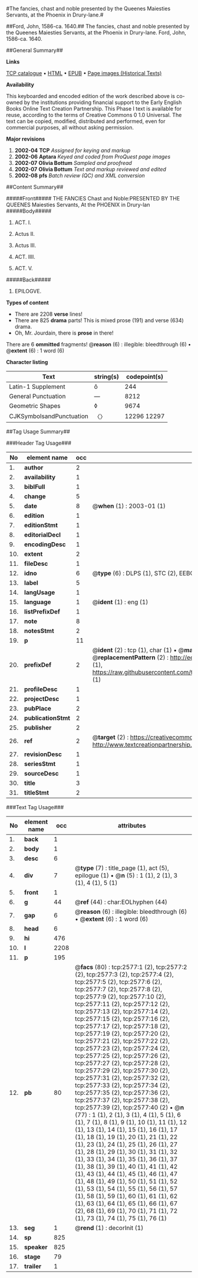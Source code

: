 #The fancies, chast and noble presented by the Queenes Maiesties Servants, at the Phoenix in Drury-lane.#

##Ford, John, 1586-ca. 1640.##
The fancies, chast and noble presented by the Queenes Maiesties Servants, at the Phoenix in Drury-lane.
Ford, John, 1586-ca. 1640.

##General Summary##

**Links**

[TCP catalogue](http://www.ota.ox.ac.uk/tcp/)  • 
[HTML](http://tei.it.ox.ac.uk/tcp/Texts-HTML/free/A01/A01049.html)  • 
[EPUB](http://tei.it.ox.ac.uk/tcp/Texts-EPUB/free/A01/A01049.epub) • 
[Page images (Historical Texts)](https://data.historicaltexts.jisc.ac.uk/view?pubId=eebo-99838210e&pageId=eebo-99838210e-2577-1)

**Availability**

This keyboarded and encoded edition of the
	       work described above is co-owned by the institutions
	       providing financial support to the Early English Books
	       Online Text Creation Partnership. This Phase I text is
	       available for reuse, according to the terms of Creative
	       Commons 0 1.0 Universal. The text can be copied,
	       modified, distributed and performed, even for
	       commercial purposes, all without asking permission.

**Major revisions**

1. __2002-04__ __TCP__ *Assigned for keying and markup*
1. __2002-06__ __Aptara__ *Keyed and coded from ProQuest page images*
1. __2002-07__ __Olivia Bottum__ *Sampled and proofread*
1. __2002-07__ __Olivia Bottum__ *Text and markup reviewed and edited*
1. __2002-08__ __pfs__ *Batch review (QC) and XML conversion*

##Content Summary##

#####Front#####
THE
FANCIES
Chast and Noble:PRESENTED BY THE
QUEENES Maiesties Servants,
At the PHOENIX in
Drury-lan
#####Body#####

1. ACT. I.

1. Actus II.

1. Actus III.

1. ACT. IIII.

1. ACT. V.

#####Back#####

1. EPILOGVE.

**Types of content**

  * There are 2208 **verse** lines!
  * There are 825 **drama** parts! This is mixed prose (191) and verse (634) drama.
  * Oh, Mr. Jourdain, there is **prose** in there!

There are 6 **ommitted** fragments! 
 @__reason__ (6) : illegible: bleedthrough (6)  •  @__extent__ (6) : 1 word (6)

**Character listing**


|Text|string(s)|codepoint(s)|
|---|---|---|
|Latin-1 Supplement|ô|244|
|General Punctuation|—|8212|
|Geometric Shapes|◊|9674|
|CJKSymbolsandPunctuation|〈〉|12296 12297|

##Tag Usage Summary##

###Header Tag Usage###

|No|element name|occ|attributes|
|---|---|---|---|
|1.|__author__|2||
|2.|__availability__|1||
|3.|__biblFull__|1||
|4.|__change__|5||
|5.|__date__|8| @__when__ (1) : 2003-01 (1)|
|6.|__edition__|1||
|7.|__editionStmt__|1||
|8.|__editorialDecl__|1||
|9.|__encodingDesc__|1||
|10.|__extent__|2||
|11.|__fileDesc__|1||
|12.|__idno__|6| @__type__ (6) : DLPS (1), STC (2), EEBO-CITATION (1), PROQUEST (1), VID (1)|
|13.|__label__|5||
|14.|__langUsage__|1||
|15.|__language__|1| @__ident__ (1) : eng (1)|
|16.|__listPrefixDef__|1||
|17.|__note__|8||
|18.|__notesStmt__|2||
|19.|__p__|11||
|20.|__prefixDef__|2| @__ident__ (2) : tcp (1), char (1)  •  @__matchPattern__ (2) : ([0-9\-]+):([0-9IVX]+) (1), (.+) (1)  •  @__replacementPattern__ (2) : http://eebo.chadwyck.com/downloadtiff?vid=$1&page=$2 (1), https://raw.githubusercontent.com/textcreationpartnership/Texts/master/tcpchars.xml#$1 (1)|
|21.|__profileDesc__|1||
|22.|__projectDesc__|1||
|23.|__pubPlace__|2||
|24.|__publicationStmt__|2||
|25.|__publisher__|2||
|26.|__ref__|2| @__target__ (2) : https://creativecommons.org/publicdomain/zero/1.0/ (1), http://www.textcreationpartnership.org/docs/. (1)|
|27.|__revisionDesc__|1||
|28.|__seriesStmt__|1||
|29.|__sourceDesc__|1||
|30.|__title__|3||
|31.|__titleStmt__|2||


###Text Tag Usage###

|No|element name|occ|attributes|
|---|---|---|---|
|1.|__back__|1||
|2.|__body__|1||
|3.|__desc__|6||
|4.|__div__|7| @__type__ (7) : title_page (1), act (5), epilogue (1)  •  @__n__ (5) : 1 (1), 2 (1), 3 (1), 4 (1), 5 (1)|
|5.|__front__|1||
|6.|__g__|44| @__ref__ (44) : char:EOLhyphen (44)|
|7.|__gap__|6| @__reason__ (6) : illegible: bleedthrough (6)  •  @__extent__ (6) : 1 word (6)|
|8.|__head__|6||
|9.|__hi__|476||
|10.|__l__|2208||
|11.|__p__|195||
|12.|__pb__|80| @__facs__ (80) : tcp:2577:1 (2), tcp:2577:2 (2), tcp:2577:3 (2), tcp:2577:4 (2), tcp:2577:5 (2), tcp:2577:6 (2), tcp:2577:7 (2), tcp:2577:8 (2), tcp:2577:9 (2), tcp:2577:10 (2), tcp:2577:11 (2), tcp:2577:12 (2), tcp:2577:13 (2), tcp:2577:14 (2), tcp:2577:15 (2), tcp:2577:16 (2), tcp:2577:17 (2), tcp:2577:18 (2), tcp:2577:19 (2), tcp:2577:20 (2), tcp:2577:21 (2), tcp:2577:22 (2), tcp:2577:23 (2), tcp:2577:24 (2), tcp:2577:25 (2), tcp:2577:26 (2), tcp:2577:27 (2), tcp:2577:28 (2), tcp:2577:29 (2), tcp:2577:30 (2), tcp:2577:31 (2), tcp:2577:32 (2), tcp:2577:33 (2), tcp:2577:34 (2), tcp:2577:35 (2), tcp:2577:36 (2), tcp:2577:37 (2), tcp:2577:38 (2), tcp:2577:39 (2), tcp:2577:40 (2)  •  @__n__ (77) : 1 (1), 2 (1), 3 (1), 4 (1), 5 (1), 6 (1), 7 (1), 8 (1), 9 (1), 10 (1), 11 (1), 12 (1), 13 (1), 14 (1), 15 (1), 16 (1), 17 (1), 18 (1), 19 (1), 20 (1), 21 (1), 22 (1), 23 (1), 24 (1), 25 (1), 26 (1), 27 (1), 28 (1), 29 (1), 30 (1), 31 (1), 32 (1), 33 (1), 34 (1), 35 (1), 36 (1), 37 (1), 38 (1), 39 (1), 40 (1), 41 (1), 42 (1), 43 (1), 44 (1), 45 (1), 46 (1), 47 (1), 48 (1), 49 (1), 50 (1), 51 (1), 52 (1), 53 (1), 54 (1), 55 (1), 56 (1), 57 (1), 58 (1), 59 (1), 60 (1), 61 (1), 62 (1), 63 (1), 64 (1), 65 (1), 66 (1), 67 (2), 68 (1), 69 (1), 70 (1), 71 (1), 72 (1), 73 (1), 74 (1), 75 (1), 76 (1)|
|13.|__seg__|1| @__rend__ (1) : decorInit (1)|
|14.|__sp__|825||
|15.|__speaker__|825||
|16.|__stage__|79||
|17.|__trailer__|1||
